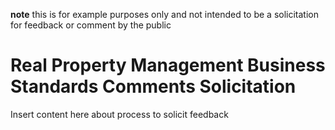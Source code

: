 **note** this is for example purposes only and not intended to be a solicitation for feedback or comment by the public

# Real Property Management Business Standards Comments Solicitation

Insert content here about process to solicit feedback
